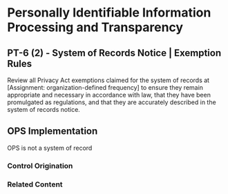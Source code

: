 # Personally Identifiable Information Processing and Transparency
## PT-6 (2) - System of Records Notice | Exemption Rules

Review all Privacy Act exemptions claimed for the system of records at [Assignment: organization-defined frequency] to ensure they remain appropriate and necessary in accordance with law, that they have been promulgated as regulations, and that they are accurately described in the system of records notice.

## OPS Implementation

OPS is not a system of record

### Control Origination


### Related Content
